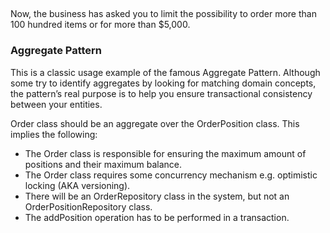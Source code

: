 ## 

Now, the business has asked you to limit the possibility to order more than 100 hundred items or for more than $5,000.

### Aggregate Pattern

This is a classic usage example of the famous Aggregate Pattern. Although some try to identify aggregates by looking for matching domain concepts, the pattern’s real purpose is to help you ensure transactional consistency between your entities.

Order class should be an aggregate over the OrderPosition class. This implies the following:


- The Order class is responsible for ensuring the maximum amount of positions and their maximum balance.
- The Order class requires some concurrency mechanism e.g. optimistic locking (AKA versioning).
- There will be an OrderRepository class in the system, but not an OrderPositionRepository class.
- The addPosition operation has to be performed in a transaction.
